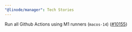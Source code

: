 ```yaml
---
"@linode/manager": Tech Stories
---
```


Run all Github Actions using M1 runners (`macos-14`) ([#10155](https://github.com/linode/manager/pull/10155))
